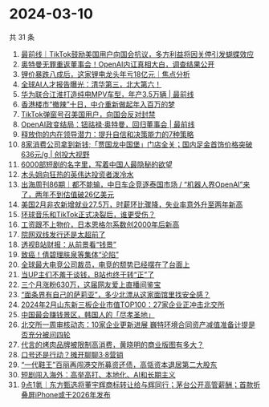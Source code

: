 # 2024-03-10

共 31 条

<!-- BEGIN 36KR -->
<!-- 最后更新时间 2024-03-10 06:01:10 +0800 -->
1. [最前线｜TikTok鼓励美国用户向国会抗议，多方利益将因关停引发蝴蝶效应](https://36kr.com/p/2681746992413696)
1. [奥特曼无罪重返董事会！OpenAI内讧真相大白，调查结果公开](https://36kr.com/p/2681623172825217)
1. [锂价暴跌八成后，这家锂电龙头年亏18亿元｜焦点分析](https://36kr.com/p/2680322550104198)
1. [全球AI人才报告曝光：清华第三，北大第六！](https://36kr.com/p/2681675697963145)
1. [华为联合江淮打造纯电MPV车型，年产3.5万辆 | 最前线](https://36kr.com/p/2679679276171394)
1. [香港楼市“撤辣”十日，中介重新做起年入百万的梦](https://36kr.com/p/2680737947319305)
1. [TikTok弹窗号召美国用户，向国会反对封禁](https://36kr.com/p/2681664232849539)
1. [OpenAI政变结局：钮祜禄·奥特曼，回归董事会 | 最前线](https://36kr.com/p/2681797793364993)
1. [释放你的内在领导潜力：提升自信和决策能力的7种策略](https://36kr.com/p/2616876571695233)
1. [8家消费公司拿到新钱;「贾国龙中国堡」门店全关；国内足金首饰价格突破636元/g | 创投大视野](https://36kr.com/p/2679554164849667)
1. [6000部短剧的名字里，写着中国人最隐秘的欲望](https://36kr.com/p/2681551506112648)
1. [木头姐向狂热的英伟达投资者泼冷水](https://36kr.com/p/2681002704523141)
1. [出海周刊86期｜都不能输，中日车企竞逐泰国市场 / “机器人界OpenAI”来了，两年不到估值破26亿美元](https://36kr.com/p/2680976253157513)
1. [美国2月非农新增就业27.5万，时薪环比骤降，失业率意外升至两年新高](https://36kr.com/p/2681671762755713)
1. [环球音乐和TikTok正式决裂后，谁更受伤？](https://36kr.com/p/2678005982787072)
1. [工资跟不上物价，日本恩格尔系数创2000年后新高](https://36kr.com/p/2681609765927940)
1. [院网双线发行还是太超前了](https://36kr.com/p/2680916955316354)
1. [透视B站财报：从前景看“钱景”](https://36kr.com/p/2680871699632768)
1. [致癌！倩碧理肤泉等集体“沦陷”](https://36kr.com/p/2680807938326660)
1. [全球最大电竞公司裁员，电竞的颓势已经摆在了台面上](https://36kr.com/p/2680843635588098)
1. [当UP主们不羞于谈钱，B站也终于转“正”了](https://36kr.com/p/2682049616198659)
1. [三个月涨粉630万，这届网友爱上直播间鉴宝](https://36kr.com/p/2680406201596937)
1. [“面条界有自己的萨莉亚”，多少北漂从这家面馆里找安全感？](https://36kr.com/p/2680508207283204)
1. [2024年2月山东新三板企业市值TOP100：27家企业正冲击北交所](https://36kr.com/p/2646645331230978)
1. [中国最会赚钱景区，韩国人的「尽孝圣地」](https://36kr.com/p/2681663001164804)
1. [北交所一周审核动态：10家企业更新进展 巍特环境合同资产减值准备计提是否充分被问四轮](https://36kr.com/p/2680809748005000)
1. [代言的烤肉品牌被限制高消费，黄晓明的商业版图有多大？](https://36kr.com/p/2681007543931521)
1. [口号还是行动？摊开聊聊3·8营销](https://36kr.com/p/2680523119607942)
1. [“一代鞋王”百丽再闯港交所募资还债，高瓴资本退居第二大股东](https://36kr.com/p/2680932483121282)
1. [短剧闯入海外：高举高打、本地化、AI和长期主义](https://36kr.com/p/2680973453869192)
1. [9点1氪｜东方甄选将董宇辉商标转让给与辉同行；茅台公开高管薪酬；首款折叠屏iPhone或于2026年发布](https://36kr.com/p/2681188871879684)
<!-- END 36KR -->